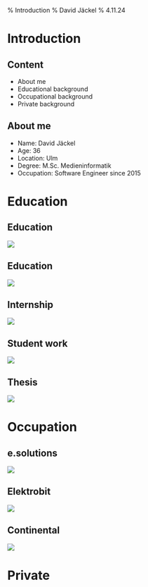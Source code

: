 % Introduction
% David Jäckel
% 4.11.24

# Introduction

## Content

* About me
* Educational background
* Occupational background
* Private background

## About me

* Name: David Jäckel
* Age: 36
* Location: Ulm
* Degree: M.Sc. Medieninformatik
* Occupation: Software Engineer since 2015

# Education

## Education

![](plantuml/bachelor.svg)

## Education

![](plantuml/master.svg)

## Internship

![](plantuml/internships.svg)

## Student work

![](plantuml/working_student.svg)

## Thesis

![](plantuml/thesis.svg)

# Occupation

## e.solutions

![](plantuml/eso.svg)

## Elektrobit

![](plantuml/eb.svg)

## Continental

![](plantuml/conti.svg)

# Private
